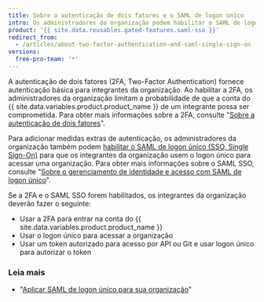 ```yaml
---
title: Sobre a autenticação de dois fatores e o SAML de logon único
intro: Os administradores da organização podem habilitar o SAML de logon único e a autenticação de dois fatores para adicionar medidas extras de autenticação para os integrantes da organização.
product: '{{ site.data.reusables.gated-features.saml-sso }}'
redirect_from:
  - /articles/about-two-factor-authentication-and-saml-single-sign-on
versions:
  free-pro-team: '*'
---
```


A autenticação de dois fatores (2FA, Two-Factor Authentication) fornece autenticação básica para integrantes da organização. Ao habilitar a 2FA, os administradores da organização limitam a probabilidade de que a conta do {{ site.data.variables.product.product_name }} de um integrante possa ser comprometida. Para obter mais informações sobre a 2FA, consulte "[Sobre a autenticação de dois fatores](/articles/about-two-factor-authentication)".

Para adicionar medidas extras de autenticação, os administradores da organização também podem [habilitar o SAML de logon único (SSO, Single Sign-On)](/articles/enabling-and-testing-saml-single-sign-on-for-your-organization) para que os integrantes da organização usem o logon único para acessar uma organização. Para obter mais informações sobre o SAML SSO, consulte "[Sobre o gerenciamento de identidade e acesso com SAML de logon único](/articles/about-identity-and-access-management-with-saml-single-sign-on)".

Se a 2FA e o SAML SSO forem habilitados, os integrantes da organização deverão fazer o seguinte:
- Usar a 2FA para entrar na conta do {{ site.data.variables.product.product_name }}
- Usar o logon único para acessar a organização
- Usar um token autorizado para acesso por API ou Git e usar logon único para autorizar o token

### Leia mais

- "[Aplicar SAML de logon único para sua organização](/articles/enforcing-saml-single-sign-on-for-your-organization)"
